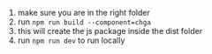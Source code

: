 1. make sure you are in the right folder 
1. run  `npm run build --component=chga`
1. this will create the js package inside the dist folder
1. run `npm run dev` to run locally